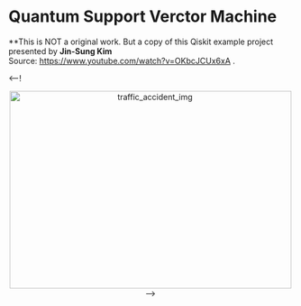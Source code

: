 # Quantum Support Verctor Machine   


**This is NOT a original work. But a copy of this Qiskit example project presented by **Jin-Sung Kim**  
Source: https://www.youtube.com/watch?v=OKbcJCUx6xA .


<--!
<p align="center">
    <img src="images/traffice_accident.jpg" alt="traffic_accident_img"
         title="One accident image" width="500 px0" height="350"/>
  -->
